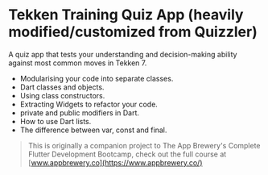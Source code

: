 
# Tekken Training Quiz App (heavily modified/customized from Quizzler)

 A quiz app that tests your understanding and decision-making ability against most common moves in Tekken 7. 
 
- Modularising your code into separate classes.
- Dart classes and objects.
- Using class constructors.
- Extracting Widgets to refactor your code.
- private and public modifiers in Dart.
- How to use Dart lists.
- The difference between var, const and final.

>This is originally a companion project to The App Brewery's Complete Flutter Development Bootcamp, check out the full course at [www.appbrewery.co](https://www.appbrewery.co/)
